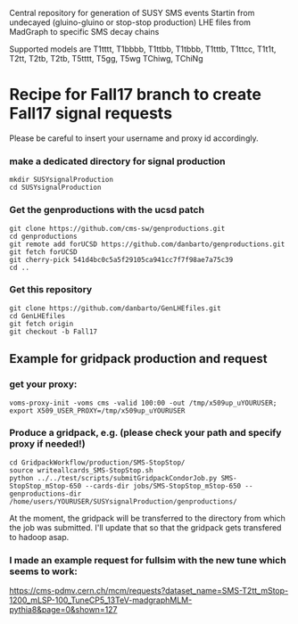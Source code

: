 Central repository for generation of SUSY SMS events 
Startin from undecayed (gluino-gluino or stop-stop production) LHE files from MadGraph
to specific SMS decay chains 

Supported models are
T1tttt, T1bbbb, T1ttbb, T1tbbb, T1tttb, T1ttcc, T1t1t,
T2tt, T2tb, T2tb,
T5tttt, T5gg, T5wg
TChiwg, TChiNg

# Recipe for Fall17 branch to create Fall17 signal requests

Please be careful to insert your username and proxy id accordingly.

### make a dedicated directory for signal production

```
mkdir SUSYsignalProduction
cd SUSYsignalProduction
```

### Get the genproductions with the ucsd patch

```
git clone https://github.com/cms-sw/genproductions.git
cd genproductions
git remote add forUCSD https://github.com/danbarto/genproductions.git
git fetch forUCSD
git cherry-pick 541d4bc0c5a5f29105ca941cc7f7f98ae7a75c39
cd ..
```

### Get this repository
```
git clone https://github.com/danbarto/GenLHEfiles.git
cd GenLHEfiles
git fetch origin
git checkout -b Fall17
```

## Example for gridpack production and request

### get your proxy:
```
voms-proxy-init -voms cms -valid 100:00 -out /tmp/x509up_uYOURUSER; export X509_USER_PROXY=/tmp/x509up_uYOURUSER
```
### Produce a gridpack, e.g. (please check your path and specify proxy if needed!)
```
cd GridpackWorkflow/production/SMS-StopStop/
source writeallcards_SMS-StopStop.sh
python ../../test/scripts/submitGridpackCondorJob.py SMS-StopStop_mStop-650 --cards-dir jobs/SMS-StopStop_mStop-650 --genproductions-dir /home/users/YOURUSER/SUSYsignalProduction/genproductions/
```
At the moment, the gridpack will be transferred to the directory from which the job was submitted.
I'll update that so that the gridpack gets transfered to hadoop asap.

### I made an example request for fullsim with the new tune which seems to work:
https://cms-pdmv.cern.ch/mcm/requests?dataset_name=SMS-T2tt_mStop-1200_mLSP-100_TuneCP5_13TeV-madgraphMLM-pythia8&page=0&shown=127
